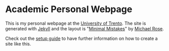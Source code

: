 # Academic Personal Webpage 

This is my personal webpage at the [University of Trento](http://Www.unitn.it).
The site is generated with [Jekyll](http://jekyllrb.com/) and the layout is
"[Minimal Mistakes](http://mmistakes.github.io/minimal-mistakes)"
by [Michael Rose](https://github.com/mmistakes).

Check out the [setup guide](https://mmistakes.github.io/minimal-mistakes/theme-setup/)
to have further information on how to create a site like this.